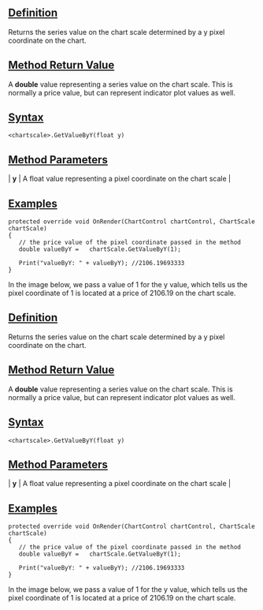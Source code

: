 ## [Definition](https://developer.ninjatrader.com/docs/desktop/getvaluebyy\#definition)

Returns the series value on the chart scale determined by a y pixel coordinate on the chart.

## [Method Return Value](https://developer.ninjatrader.com/docs/desktop/getvaluebyy\#method-return-value)

A **double** value representing a series value on the chart scale. This is normally a price value, but can represent indicator plot values as well.

## [Syntax](https://developer.ninjatrader.com/docs/desktop/getvaluebyy\#syntax)

`<chartscale>.GetValueByY(float y)`

## [Method Parameters](https://developer.ninjatrader.com/docs/desktop/getvaluebyy\#method-parameters)

| **y** | A float value representing a pixel coordinate on the chart scale |

## [Examples](https://developer.ninjatrader.com/docs/desktop/getvaluebyy\#examples)

```jsx-150469391 csharp
protected override void OnRender(ChartControl chartControl, ChartScale chartScale)
{
   // the price value of the pixel coordinate passed in the method
   double valueByY =   chartScale.GetValueByY(1);

   Print("valueByY: " + valueByY); //2106.19693333
}

```

In the image below, we pass a value of 1 for the y value, which tells us the pixel coordinate of 1 is located at a price of 2106.19 on the chart scale.

## [Definition](https://developer.ninjatrader.com/docs/desktop/getvaluebyy\#definition)

Returns the series value on the chart scale determined by a y pixel coordinate on the chart.

## [Method Return Value](https://developer.ninjatrader.com/docs/desktop/getvaluebyy\#method-return-value)

A **double** value representing a series value on the chart scale. This is normally a price value, but can represent indicator plot values as well.

## [Syntax](https://developer.ninjatrader.com/docs/desktop/getvaluebyy\#syntax)

`<chartscale>.GetValueByY(float y)`

## [Method Parameters](https://developer.ninjatrader.com/docs/desktop/getvaluebyy\#method-parameters)

| **y** | A float value representing a pixel coordinate on the chart scale |

## [Examples](https://developer.ninjatrader.com/docs/desktop/getvaluebyy\#examples)

```jsx-150469391 csharp
protected override void OnRender(ChartControl chartControl, ChartScale chartScale)
{
   // the price value of the pixel coordinate passed in the method
   double valueByY =   chartScale.GetValueByY(1);

   Print("valueByY: " + valueByY); //2106.19693333
}

```

In the image below, we pass a value of 1 for the y value, which tells us the pixel coordinate of 1 is located at a price of 2106.19 on the chart scale.